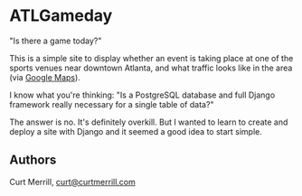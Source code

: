 # ATLGameday

"Is there a game today?"

This is a simple site to display whether an event is taking place at one of the sports venues near downtown Atlanta, and what traffic looks like in the area (via [Google Maps](https://developers.google.com/maps/)).

I know what you're thinking: "Is a PostgreSQL database and full Django framework really necessary for a single table of data?"

The answer is no. It's definitely overkill. But I wanted to learn to create and deploy a site with Django and it seemed a good idea to start simple.

## Authors

Curt Merrill, curt@curtmerrill.com


